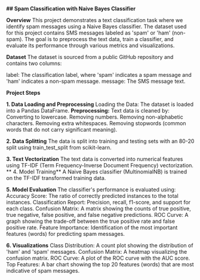 **## Spam Classification with Naive Bayes Classifier**

**Overview**
This project demonstrates a text classification task where we identify spam messages using a Naive Bayes classifier. The dataset used for this project contains SMS messages labeled as 'spam' or 'ham' (non-spam). The goal is to preprocess the text data, train a classifier, and evaluate its performance through various metrics and visualizations.

**Dataset**
The dataset is sourced from a public GitHub repository and contains two columns:

label: The classification label, where 'spam' indicates a spam message and 'ham' indicates a non-spam message.
message: The SMS message text.

**Project Steps**

**1. Data Loading and Preprocessing**
Loading the Data: The dataset is loaded into a Pandas DataFrame.
**Preprocessing:** Text data is cleaned by:
Converting to lowercase.
Removing numbers.
Removing non-alphabetic characters.
Removing extra whitespaces.
Removing stopwords (common words that do not carry significant meaning).

**2. Data Splitting**
The data is split into training and testing sets with an 80-20 split using train_test_split from scikit-learn.

**3. Text Vectorization**
The text data is converted into numerical features using TF-IDF (Term Frequency-Inverse Document Frequency) vectorization.
**
4. Model Training**
A Naive Bayes classifier (MultinomialNB) is trained on the TF-IDF transformed training data.

**5. Model Evaluation**
The classifier's performance is evaluated using:
Accuracy Score: The ratio of correctly predicted instances to the total instances.
Classification Report: Precision, recall, f1-score, and support for each class.
Confusion Matrix: A matrix showing the counts of true positive, true negative, false positive, and false negative predictions.
ROC Curve: A graph showing the trade-off between the true positive rate and false positive rate.
Feature Importance: Identification of the most important features (words) for predicting spam messages.

**6. Visualizations**
Class Distribution: A count plot showing the distribution of 'ham' and 'spam' messages.
Confusion Matrix: A heatmap visualizing the confusion matrix.
ROC Curve: A plot of the ROC curve with the AUC score.
Top Features: A bar chart showing the top 20 features (words) that are most indicative of spam messages.

